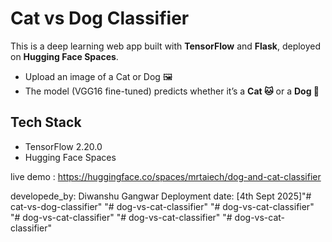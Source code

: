 # Cat vs Dog Classifier

This is a deep learning web app built with **TensorFlow** and **Flask**, deployed on **Hugging Face Spaces**.  

- Upload an image of a Cat or Dog 🖼️  
- The model (VGG16 fine-tuned) predicts whether it’s a **Cat 🐱** or a **Dog 🐶**  

## Tech Stack
- TensorFlow 2.20.0  
- Hugging Face Spaces  

live demo : https://huggingface.co/spaces/mrtaiech/dog-and-cat-classifier


developede_by:  Diwanshu Gangwar 
Deployment date: [4th Sept 2025]"# cat-vs-dog-classifier" 
"# dog-vs-cat-classifier" 
"# dog-vs-cat-classifier" 
"# dog-vs-cat-classifier" 
"# dog-vs-cat-classifier" 
"# dog-vs-cat-classifier" 
